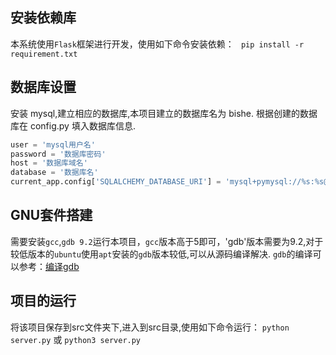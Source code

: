 ## 安装依赖库

本系统使用`Flask`框架进行开发，使用如下命令安装依赖：
` pip install -r requirement.txt`

## 数据库设置

安装 mysql,建立相应的数据库,本项目建立的数据库名为 bishe.
根据创建的数据库在 config.py 填入数据库信息.

```python
user = 'mysql用户名'
password = '数据库密码'
host = '数据库域名'
database = '数据库名'
current_app.config['SQLALCHEMY_DATABASE_URI'] = 'mysql+pymysql://%s:%s@%s:数据库监听端口/%s' % (user,password,host,database)
```
## GNU套件搭建
需要安装`gcc`,`gdb 9.2`运行本项目，`gcc`版本高于5即可，'gdb'版本需要为9.2,对于较低版本的`ubuntu`使用`apt`安装的`gdb`版本较低,可以从源码编译解决.
`gdb`的编译可以参考：[编译gdb](https://blog.csdn.net/qq_38677814/article/details/116356232)
## 项目的运行
将该项目保存到src文件夹下,进入到src目录,使用如下命令运行：
`python server.py` 或 `python3 server.py`
